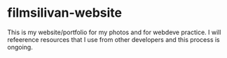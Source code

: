 # filmsilivan-website
This is my website/portfolio for my photos and for webdeve practice. 
I will refeerence resources that I use from other developers and this process is ongoing.
